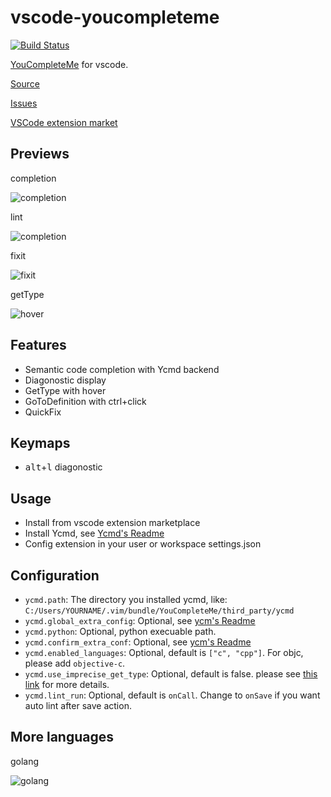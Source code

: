 # vscode-youcompleteme

[![Build Status](https://travis-ci.org/richard1122/vscode-youcompleteme.svg?branch=master)](https://travis-ci.org/richard1122/vscode-youcompleteme)

[YouCompleteMe](https://github.com/Valloric/YouCompleteMe) for vscode.

[Source](https://github.com/richard1122/vscode-youcompleteme)

[Issues](https://github.com/richard1122/vscode-youcompleteme/issues)

[VSCode extension market](https://marketplace.visualstudio.com/items?itemName=RichardHe.you-complete-me)

## Previews

completion

![completion](https://github.com/richard1122/vscode-youcompleteme/raw/master/arts/completion.gif)

lint

![completion](https://github.com/richard1122/vscode-youcompleteme/raw/master/arts/lint.gif)

fixit

![fixit](https://github.com/richard1122/vscode-youcompleteme/raw/master/arts/fixit.gif)

getType

![hover](https://github.com/richard1122/vscode-youcompleteme/raw/master/arts/hover.gif)

## Features

* Semantic code completion with Ycmd backend
* Diagonostic display
* GetType with hover
* GoToDefinition with ctrl+click
* QuickFix

## Keymaps

* <kbd>alt</kbd>+<kbd>l</kbd> diagonostic

## Usage

* Install from vscode extension marketplace
* Install Ycmd, see [Ycmd's Readme](https://github.com/Valloric/ycmd#building)
* Config extension in your user or workspace settings.json

## Configuration

* `ycmd.path`: The directory you installed ycmd, like: `C:/Users/YOURNAME/.vim/bundle/YouCompleteMe/third_party/ycmd`
* `ycmd.global_extra_config`: Optional, see [ycm's Readme](https://github.com/Valloric/YouCompleteMe/blob/master/README.md#the-gycm_global_ycm_extra_conf-option)
* `ycmd.python`: Optional, python execuable path.
* `ycmd.confirm_extra_conf`: Optional, see [ycm's Readme](https://github.com/Valloric/YouCompleteMe/blob/master/README.md#the-gycm_confirm_extra_conf-option)
* `ycmd.enabled_languages`: Optional, default is `["c", "cpp"]`. For objc, please add `objective-c`.
* `ycmd.use_imprecise_get_type`: Optional, default is false. please see [this link](https://github.com/richard1122/vscode-youcompleteme/issues/13) for more details.
* `ycmd.lint_run`: Optional, default is `onCall`. Change to `onSave` if you want auto lint after save action.


## More languages

golang

![golang](https://github.com/richard1122/vscode-youcompleteme/raw/master/arts/golang.gif)
